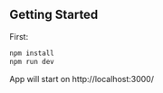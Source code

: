 ## Getting Started

First:

```bash
npm install
npm run dev
```

App will start on http://localhost:3000/
